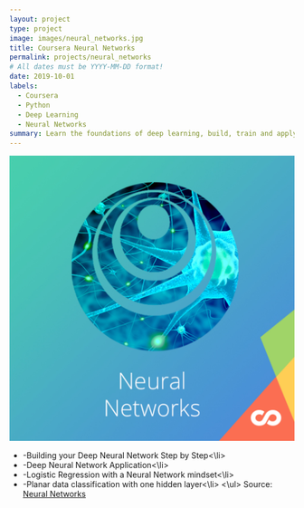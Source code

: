 ```yaml
---
layout: project
type: project
image: images/neural_networks.jpg
title: Coursera Neural Networks
permalink: projects/neural_networks
# All dates must be YYYY-MM-DD format!
date: 2019-10-01
labels:
  - Coursera
  - Python
  - Deep Learning
  - Neural Networks
summary: Learn the foundations of deep learning, build, train and apply fully connected deep neural networks
---
```


<img class="ui medium right floated rounded image" src="../images/neural_networks.jpg">

<ul>
<li>-Building your Deep Neural Network Step by Step<\li>
 
<li>-Deep Neural Network Application<\li>
 
<li>-Logistic Regression with a Neural Network mindset<\li>
 
<li>-Planar data classification with one hidden layer<\li>
<\ul>
Source: <a href="https://github.com/GuilhermeBrejeiro/Deep-Learning-Specialization/tree/master/Neural%20Networks%20and%20Deep%20Learning"><i class="large github icon"></i>Neural Networks</a>
